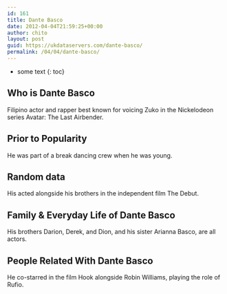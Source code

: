 ```yaml
---
id: 161
title: Dante Basco
date: 2012-04-04T21:59:25+00:00
author: chito
layout: post
guid: https://ukdataservers.com/dante-basco/
permalink: /04/04/dante-basco/
---
```


* some text
{: toc}


## Who is  Dante Basco
                  
                  
                  
Filipino actor and rapper best known for voicing Zuko in the Nickelodeon series Avatar: The Last Airbender.
                  
                
                
                
## Prior to Popularity 
                  
                  
                  
He was part of a break dancing crew when he was young.
                  
                
                
                
## Random data 
                  
                  
                  
His acted alongside his brothers in the independent film The Debut.
                  
                
                
                
## Family & Everyday Life of Dante Basco
                  
                  
                  
His brothers Darion, Derek, and Dion, and his sister Arianna Basco, are all actors.
                  
                
                
                
## People Related With  Dante Basco
                  
                  
                  
He co-starred in the film Hook alongside Robin Williams, playing the role of Rufio. 
                  
                
              
            
          
          
          
    
    
  
